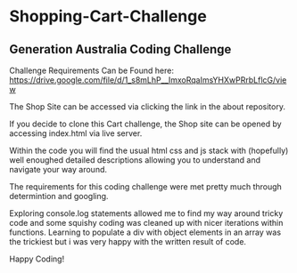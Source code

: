 # Shopping-Cart-Challenge

Generation Australia Coding Challenge
-------------------------------------

Challenge Requirements Can be Found here:
https://drive.google.com/file/d/1_s8mLhP__ImxoRqaImsYHXwPRrbLflcG/view

The Shop Site can be accessed via clicking the link in the about repository.

If you decide to clone this Cart challenge, the Shop site can be opened by accessing index.html via live server.

Within the code you will find the usual html css and js stack with (hopefully) well enoughed detailed descriptions allowing you to understand and navigate your way around.

The requirements for this coding challenge were met pretty much through determintion and googling.

Exploring console.log statements allowed me to find my way around tricky code and some squishy coding was cleaned up with nicer iterations within functions. Learning to populate a div with object elements in an array was the trickiest but i was very happy with the written result of code.

Happy Coding!
